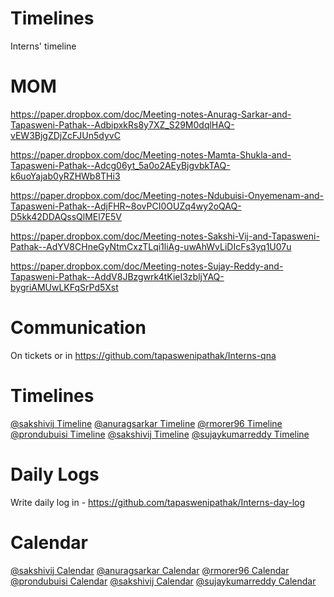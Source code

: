 # Timelines
Interns' timeline



# MOM

https://paper.dropbox.com/doc/Meeting-notes-Anurag-Sarkar-and-Tapasweni-Pathak--AdbipxkRs8y7XZ_S29M0dqlHAQ-vEW3BjgZDjZcFJUn5dyvC

https://paper.dropbox.com/doc/Meeting-notes-Mamta-Shukla-and-Tapasweni-Pathak--Adcg06yt_5a0o2AEyBjgvbkTAQ-k6uoYajab0yRZHWb8THi3

https://paper.dropbox.com/doc/Meeting-notes-Ndubuisi-Onyemenam-and-Tapasweni-Pathak--AdjFHR~8ovPCI0OUZq4wy2oQAQ-D5kk42DDAQssQlMEl7E5V

https://paper.dropbox.com/doc/Meeting-notes-Sakshi-Vij-and-Tapasweni-Pathak--AdYV8CHneGyNtmCxzTLqi1liAg-uwAhWvLiDIcFs3yq1U07u

https://paper.dropbox.com/doc/Meeting-notes-Sujay-Reddy-and-Tapasweni-Pathak--AddV8JBzgwrk4tKieI3zbljYAQ-bygriAMUwLKFqSrPd5Xst


# Communication

On tickets or in https://github.com/tapaswenipathak/Interns-qna

# Timelines

[@sakshivij Timeline](https://github.com/tapaswenipathak/Timelines/blob/master/timeline-sakshivij.md)
[@anuragsarkar Timeline]()
[@rmorer96 Timeline]()
[@prondubuisi Timeline]()
[@sakshivij Timeline]()
[@sujaykumarreddy Timeline]()

# Daily Logs

Write daily log in - https://github.com/tapaswenipathak/Interns-day-log

# Calendar


[@sakshivij Calendar](https://calendly.com/sakshiatwork21)
[@anuragsarkar Calendar]()
[@rmorer96 Calendar]()
[@prondubuisi Calendar]()
[@sakshivij Calendar]()
[@sujaykumarreddy Calendar]()

